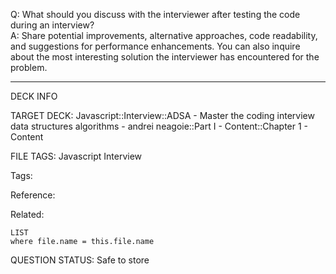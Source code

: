 Q: What should you discuss with the interviewer after testing the code during an interview?  
A: Share potential improvements, alternative approaches, code readability, and suggestions for performance enhancements. You can also inquire about the most interesting solution the interviewer has encountered for the problem.
<!--ID: 1690376047393-->

---

DECK INFO

TARGET DECK: Javascript::Interview::ADSA - Master the coding interview data structures algorithms - andrei neagoie::Part I - Content::Chapter 1 - Content

FILE TAGS: Javascript Interview

Tags:

Reference:

Related:

```dataview
LIST
where file.name = this.file.name
```

QUESTION STATUS: Safe to store